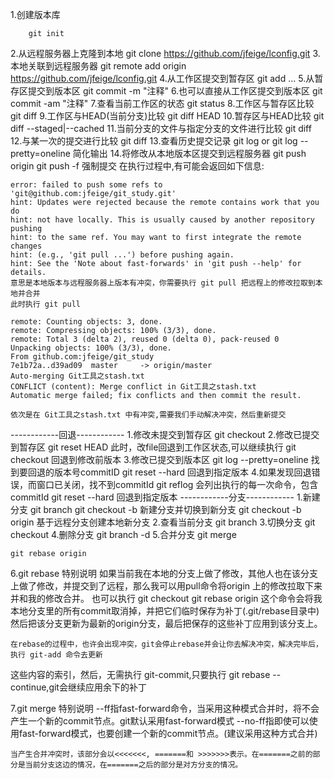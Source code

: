 1.创建版本库
```
	git init
```
2.从远程服务器上克隆到本地
	git clone https://github.com/jfeige/lconfig.git
3.本地关联到远程服务器
	git remote add origin https://github.com/jfeige/lconfig.git
4.从工作区提交到暂存区
	git add <file> <file> ...
5.从暂存区提交到版本区
	git commit -m "注释"
6.也可以直接从工作区提交到版本区
	git commit -am "注释"
7.查看当前工作区的状态
	git status
8.工作区与暂存区比较
	git diff <file>
9.工作区与HEAD(当前分支)比较
	git diff HEAD <file>
10.暂存区与HEAD比较
	git diff --staged|--cached <file>
11.当前分支的文件与指定分支的文件进行比较
	git diff <branchName> <file>
12.与某一次的提交进行比较
	git diff <commitID> <file>
13.查看历史提交记录
	git log   or   git log --pretty=oneline 简化输出
14.将修改从本地版本区提交到远程服务器
	git push origin <branch>
	git push -f 强制提交
	在执行过程中,有可能会返回如下信息:

	error: failed to push some refs to 'git@github.com:jfeige/git_study.git'
	hint: Updates were rejected because the remote contains work that you do
	hint: not have locally. This is usually caused by another repository pushing
	hint: to the same ref. You may want to first integrate the remote changes
	hint: (e.g., 'git pull ...') before pushing again.
	hint: See the 'Note about fast-forwards' in 'git push --help' for details.
	意思是本地版本与远程服务器上版本有冲突，你需要执行 git pull 把远程上的修改拉取到本地并合并
	此时执行 git pull

	remote: Counting objects: 3, done.
	remote: Compressing objects: 100% (3/3), done.
	remote: Total 3 (delta 2), reused 0 (delta 0), pack-reused 0
	Unpacking objects: 100% (3/3), done.
	From github.com:jfeige/git_study
   	7e1b72a..d39ad09  master     -> origin/master
	Auto-merging Git工具之stash.txt
	CONFLICT (content): Merge conflict in Git工具之stash.txt
	Automatic merge failed; fix conflicts and then commit the result.	
	
	依次是在 Git工具之stash.txt 中有冲突,需要我们手动解决冲突，然后重新提交
------------回退------------
1.修改未提交到暂存区
	git checkout <file>
2.修改已提交到暂存区
	git reset HEAD <file>   此时，改file回退到工作区状态,可以继续执行 git checkout <file> 回退到修改前版本
3.修改已提交到版本区
	git log --pretty=oneline 找到要回退的版本号commitID
	git reset --hard <commitID> 回退到指定版本
4.如果发现回退错误，而窗口已关闭，找不到commitId
	git reflog 会列出执行的每一次命令，包含commitId
	git reset --hard <commitID> 回退到指定版本
------------分支------------
1.新建分支
	git branch <branchName> 
	git checkout -b <branchName> 新建分支并切换到新分支
	git checkout -b <branchName> origin 基于远程分支创建本地新分支
2.查看当前分支
	git branch
3.切换分支
	git checkout <branchName>
4.删除分支
	git branch -d <branchName>
5.合并分支
	git merge <branchName>
	
	git rebase origin
6.git rebase 特别说明
	如果当前我在本地的分支上做了修改，其他人也在该分支上做了修改，并提交到了远程，那么我可以用pull命令将origin
上的修改拉取下来并和我的修改合并。
	也可以执行
	git checkout <branchName>
	git rebase origin
	这个命令会将我本地分支里的所有commit取消掉，并把它们临时保存为补丁(.git/rebase目录中)
	然后把该分支更新为最新的origin分支，最后把保存的这些补丁应用到该分支上。
	
	在rebase的过程中，也许会出现冲突，git会停止rebase并会让你去解决冲突，解决完毕后，执行 git-add 命令去更新
这些内容的索引，然后，无需执行 git-commit,只要执行 git rebase --continue,git会继续应用余下的补丁

7.git merge 特别说明
	--ff指fast-forward命令，当采用这种模式合并时，将不会产生一个新的commit节点。git默认采用fast-forward模式
	--no-ff指即使可以使用fast-forward模式，也要创建一个新的commit节点。(建议采用这种方式合并)
	
	当产生合并冲突时，该部分会以<<<<<<<, =======和 >>>>>>>表示。在=======之前的部分是当前分支这边的情况，在=======之后的部分是对方分支的情况。
	
